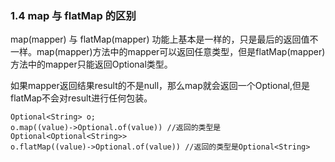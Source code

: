 ### 1.4 map 与 flatMap 的区别

map(mapper) 与 flatMap(mapper) 功能上基本是一样的，只是最后的返回值不一样。map(mapper)方法中的mapper可以返回任意类型，但是flatMap(mapper)方法中的mapper只能返回Optional类型。

如果mapper返回结果result的不是null，那么map就会返回一个Optional,但是 flatMap不会对result进行任何包装。

```
Optional<String> o;
o.map((value)->Optional.of(value)) //返回的类型是Optional<Optional<String>>
o.flatMap((value)->Optional.of(value)) //返回的类型是Optional<String>
```
